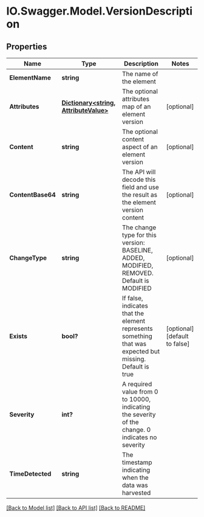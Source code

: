 # IO.Swagger.Model.VersionDescription
## Properties

Name | Type | Description | Notes
------------ | ------------- | ------------- | -------------
**ElementName** | **string** | The name of the element | 
**Attributes** | [**Dictionary&lt;string, AttributeValue&gt;**](AttributeValue.md) | The optional attributes map of an element version | [optional] 
**Content** | **string** | The optional content aspect of an element version | [optional] 
**ContentBase64** | **string** | The API will decode this field and use the result as the element version content | [optional] 
**ChangeType** | **string** | The change type for this version: BASELINE, ADDED, MODIFIED, REMOVED. Default is MODIFIED | [optional] 
**Exists** | **bool?** | If false, indicates that the element represents something that was expected but missing. Default is true | [optional] [default to false]
**Severity** | **int?** | A required value from 0 to 10000, indicating the severity of the change. 0 indicates no severity | 
**TimeDetected** | **string** | The timestamp indicating when the data was harvested | 

[[Back to Model list]](../README.md#documentation-for-models) [[Back to API list]](../README.md#documentation-for-api-endpoints) [[Back to README]](../README.md)

